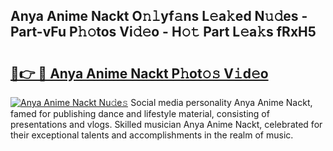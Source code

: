 ## Anya Anime Nackt O𝚗𝚕yf𝚊ns L𝚎a𝚔ed N𝚞𝚍es - Part-vFu P𝚑𝚘tos Vi𝚍𝚎o - H𝚘𝚝 Part L𝚎a𝚔s fRxH5

# <h2><a href="http://kf5vco6.oniu.top/?m=Anya+Anime+Nackt">🔗👉 🔴 Anya Anime Nackt P𝚑ot𝚘𝚜 V𝚒d𝚎o</a></h2>

[![Anya Anime Nackt Nu𝚍e𝚜](https://i.imgur.com/0qMVB7G.gif)](http://kf5vco6.oniu.top/?m=Anya+Anime+Nackt)
Social media personality Anya Anime Nackt, famed for publishing dance and lifestyle material, consisting of presentations and vlogs. Skilled musician Anya Anime Nackt, celebrated for their exceptional talents and accomplishments in the realm of music.  
